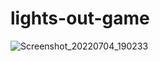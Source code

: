 # lights-out-game <br/>

![Screenshot_20220704_190233](https://user-images.githubusercontent.com/90619014/177165591-8dbd7cca-d126-424f-9358-de38837243ae.png)
